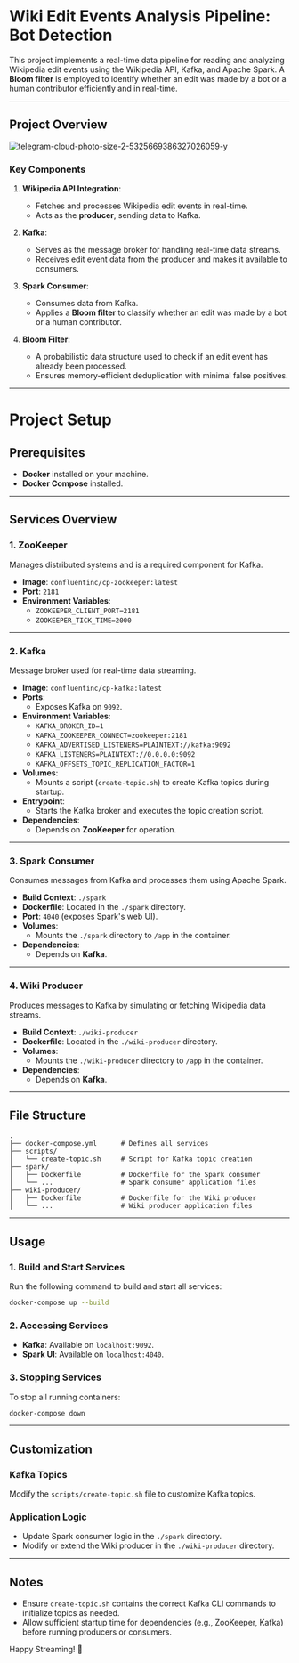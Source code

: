 
# Wiki Edit Events Analysis Pipeline: Bot Detection

This project implements a real-time data pipeline for reading and analyzing Wikipedia edit events using the Wikipedia API, Kafka, and Apache Spark. A **Bloom filter** is employed to identify whether an edit was made by a bot or a human contributor efficiently and in real-time.

---

## Project Overview

![telegram-cloud-photo-size-2-5325669386327026059-y](https://github.com/user-attachments/assets/23d3ab54-8a79-4b82-8ba0-6b067405fa4e)

### Key Components
1. **Wikipedia API Integration**: 
   - Fetches and processes Wikipedia edit events in real-time.
   - Acts as the **producer**, sending data to Kafka.

2. **Kafka**:
   - Serves as the message broker for handling real-time data streams.
   - Receives edit event data from the producer and makes it available to consumers.

3. **Spark Consumer**:
   - Consumes data from Kafka.
   - Applies a **Bloom filter** to classify whether an edit was made by a bot or a human contributor.

4. **Bloom Filter**:
   - A probabilistic data structure used to check if an edit event has already been processed.
   - Ensures memory-efficient deduplication with minimal false positives.

---

#  Project Setup

## Prerequisites

- **Docker** installed on your machine.
- **Docker Compose** installed.

---

## Services Overview

### 1. **ZooKeeper**
Manages distributed systems and is a required component for Kafka.

- **Image**: `confluentinc/cp-zookeeper:latest`
- **Port**: `2181`
- **Environment Variables**:
  - `ZOOKEEPER_CLIENT_PORT=2181`
  - `ZOOKEEPER_TICK_TIME=2000`

---

### 2. **Kafka**
Message broker used for real-time data streaming.

- **Image**: `confluentinc/cp-kafka:latest`
- **Ports**: 
  - Exposes Kafka on `9092`.
- **Environment Variables**:
  - `KAFKA_BROKER_ID=1`
  - `KAFKA_ZOOKEEPER_CONNECT=zookeeper:2181`
  - `KAFKA_ADVERTISED_LISTENERS=PLAINTEXT://kafka:9092`
  - `KAFKA_LISTENERS=PLAINTEXT://0.0.0.0:9092`
  - `KAFKA_OFFSETS_TOPIC_REPLICATION_FACTOR=1`
- **Volumes**:
  - Mounts a script (`create-topic.sh`) to create Kafka topics during startup.
- **Entrypoint**:
  - Starts the Kafka broker and executes the topic creation script.
- **Dependencies**:
  - Depends on **ZooKeeper** for operation.

---

### 3. **Spark Consumer**
Consumes messages from Kafka and processes them using Apache Spark.

- **Build Context**: `./spark`
- **Dockerfile**: Located in the `./spark` directory.
- **Port**: `4040` (exposes Spark's web UI).
- **Volumes**:
  - Mounts the `./spark` directory to `/app` in the container.
- **Dependencies**:
  - Depends on **Kafka**.

---

### 4. **Wiki Producer**
Produces messages to Kafka by simulating or fetching Wikipedia data streams.

- **Build Context**: `./wiki-producer`
- **Dockerfile**: Located in the `./wiki-producer` directory.
- **Volumes**:
  - Mounts the `./wiki-producer` directory to `/app` in the container.
- **Dependencies**:
  - Depends on **Kafka**.

---

## File Structure

```
.
├── docker-compose.yml      # Defines all services
├── scripts/
│   └── create-topic.sh     # Script for Kafka topic creation
├── spark/
│   ├── Dockerfile          # Dockerfile for the Spark consumer
│   └── ...                 # Spark consumer application files
├── wiki-producer/
│   ├── Dockerfile          # Dockerfile for the Wiki producer
│   └── ...                 # Wiki producer application files
```

---

## Usage

### 1. Build and Start Services
Run the following command to build and start all services:
```bash
docker-compose up --build
```

### 2. Accessing Services
- **Kafka**: Available on `localhost:9092`.
- **Spark UI**: Available on `localhost:4040`.

### 3. Stopping Services
To stop all running containers:
```bash
docker-compose down
```

---

## Customization

### Kafka Topics
Modify the `scripts/create-topic.sh` file to customize Kafka topics.

### Application Logic
- Update Spark consumer logic in the `./spark` directory.
- Modify or extend the Wiki producer in the `./wiki-producer` directory.

---

## Notes
- Ensure `create-topic.sh` contains the correct Kafka CLI commands to initialize topics as needed.
- Allow sufficient startup time for dependencies (e.g., ZooKeeper, Kafka) before running producers or consumers.

Happy Streaming! 🚀
